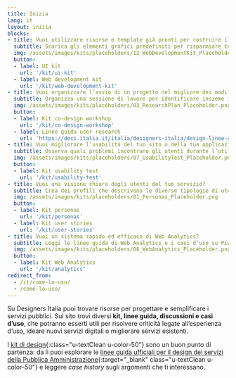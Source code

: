 ```yaml
---
title: Inizia
lang: it
layout: inizia
blocks:
- title: Vuoi utilizzare risorse e template già pronti per costruire il tuo servizio?
  subtitle: Scarica gli elementi grafici predefiniti per risparmiare tempo e arrivare facilmente ad un insieme di schermate coerenti.
  img: /assets/images/kits/placeholders/12_WebDevelopmentKit_Placeholder.png
  button:
  - label: UI kit
    url: '/kit/ui-kit'
  - label: Web development kit
    url: '/kit/web-development-kit'
- title: Vuoi organizzare l’avvio di un progetto nel migliore dei modi?
  subtitle: Organizza una sessione di lavoro per identificare insieme i problemi e le necessità esistenti e identificare delle soluzioni condivise.
  img: /assets/images/kits/placeholders/03_ResearchPlan_Placeholder.png
  button:
  - label: Kit co-design workshop
    url: '/kit/co-design-workshop'
  - label: Linee guida user research
    url: 'https://docs.italia.it/italia/designers-italia/design-linee-guida-docs/it/stabile/doc/user-research.html'
- title: Vuoi migliorare l’usabilità del tuo sito o della tua applicazione?
  subtitle: Osserva quali problemi incontrano gli utenti durante l’utilizzo e individua le criticità più importanti da risolvere.
  img: /assets/images/kits/placeholders/07_UsabilityTest_Placeholder.png
  button:
  - label: Kit usability test
    url: '/kit/usability-test'
- title: Vuoi una visione chiara degli utenti del tuo servizio?
  subtitle: Crea dei profili che descrivono le diverse tipologie di utenti di un servizio, raccontando le loro motivazioni, aspettative, bisogni e attitudini.
  img: /assets/images/kits/placeholders/01_Personas_Placeholder.png
  button:
  - label: Kit personas
    url: '/kit/personas'
  - label: Kit user stories
    url: '/kit/user-stories'
- title: Vuoi un sistema rapido ed efficace di Web Analytics?
  subtitle: Leggi le linee guida di Web Analytics o i casi d’uso su Piwik che abbiamo raccontato sul blog.
  img: /assets/images/kits/placeholders/08_WebAnalytics_Placeholder.png
  button:
  - label: Kit Web Analytics
    url: '/kit/analytics'
redirect_from:
  - /it/come-lo-uso/
  - /come-lo-uso/
---
```


Su Designers Italia puoi trovare risorse per progettare e semplificare i servizi pubblici. Sul sito trovi diversi **kit, linee guida, discussioni e casi d’uso**, che potranno esserti utili per risolvere criticità legate all’esperienza d’uso, ideare nuovi servizi digitali o migliorare servizi esistenti.

I [kit di design](/kit){:class="u-textClean u-color-50"} sono un buon punto di partenza: da lì puoi esplorare le [linee guida ufficiali per il design dei servizi della Pubblica Amministrazione](https://docs.italia.it/italia/designers-italia/design-linee-guida-docs/it/stabile/doc/introduzione-linee-guida-design.html){:target="_blank" class="u-textClean u-color-50"} e leggere *case history* sugli argomenti che ti interessano.
